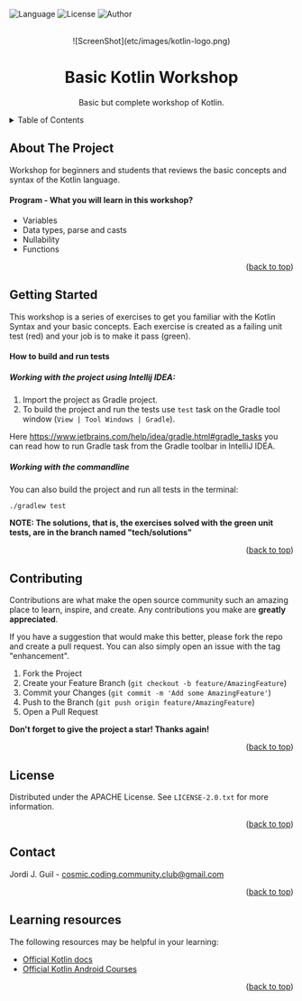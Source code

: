 <a name="readme-top"></a>

![Language](https://img.shields.io/badge/Language-kotlin-blue) ![License](https://img.shields.io/badge/License-Apache%202%2E0-green) ![Author](https://img.shields.io/badge/Author-Jordi%20J%2EGuil-green)


<br />
<div align="center">
![ScreenShot](etc/images/kotlin-logo.png)
  
<h1 align="center">Basic Kotlin Workshop</h1>
  <p align="center">
    Basic but complete workshop of Kotlin.
    <br />
  </p>
</div>



<!-- TABLE OF CONTENTS -->
<details>
  <summary>Table of Contents</summary>
  <ol>
    <li>
      <a href="#about-the-project">About The Project</a>
    </li>
    <li>
      <a href="#getting-started">Getting Started</a>
      <ul>
        <li><a href="#prerequisites">Prerequisites</a></li>
        <li><a href="#installation">Installation</a></li>
      </ul>
    </li>
    <li><a href="#contributing">Contributing</a></li>
    <li><a href="#license">License</a></li>
    <li><a href="#contact">Contact</a></li>
    <li><a href="#acknowledgments">Acknowledgments</a></li>
  </ol>
</details>



<!-- ABOUT THE PROJECT -->
## About The Project
Workshop for beginners and students that reviews the basic concepts and syntax of the Kotlin language.

#### Program - What you will learn in this workshop?
* Variables
* Data types, parse and casts
* Nullability
* Functions

<p align="right">(<a href="#readme-top">back to top</a>)</p>



<!-- GETTING STARTED -->
## Getting Started
This workshop is a series of exercises to get you familiar with the Kotlin Syntax and your basic concepts.
Each exercise is created as a failing unit test (red) and your job is to make it pass (green).

#### How to build and run tests
##### Working with the project using Intellij IDEA:
1. Import the project as Gradle project.
2. To build the project and run the tests use `test` task on the Gradle tool window
   (`View | Tool Windows | Gradle`).

Here https://www.jetbrains.com/help/idea/gradle.html#gradle_tasks you can read
how to run Gradle task from the Gradle toolbar in IntelliJ IDEA.

##### Working with the commandline

You can also build the project and run all tests in the terminal:
```
./gradlew test
```

**NOTE: The solutions, that is, the exercises solved with the green unit tests, are in the branch named "tech/solutions"**

<p align="right">(<a href="#readme-top">back to top</a>)</p>


## Contributing
Contributions are what make the open source community such an amazing place to learn, inspire, and create. Any contributions you make are **greatly appreciated**.

If you have a suggestion that would make this better, please fork the repo and create a pull request. You can also simply open an issue with the tag "enhancement".


1. Fork the Project
2. Create your Feature Branch (`git checkout -b feature/AmazingFeature`)
3. Commit your Changes (`git commit -m 'Add some AmazingFeature'`)
4. Push to the Branch (`git push origin feature/AmazingFeature`)
5. Open a Pull Request

**Don't forget to give the project a star! Thanks again!**

<p align="right">(<a href="#readme-top">back to top</a>)</p>



## License
Distributed under the APACHE License. See `LICENSE-2.0.txt` for more information.
<p align="right">(<a href="#readme-top">back to top</a>)</p>


## Contact
Jordi J. Guil - cosmic.coding.community.club@gmail.com
<p align="right">(<a href="#readme-top">back to top</a>)</p>


## Learning resources 

The following resources may be helpful in your learning:

* [Official Kotlin docs](https://kotlinlang.org/docs/home.html)
* [Official Kotlin Android Courses](https://developer.android.com/courses)

<p align="right">(<a href="#readme-top">back to top</a>)</p>
